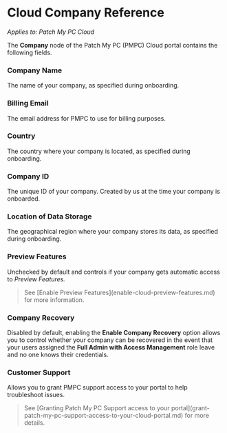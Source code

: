 # Cloud Company Reference

_Applies to: Patch My PC Cloud_

The **Company** node of the Patch My PC (PMPC) Cloud portal contains the following fields.

### Company Name

The name of your company, as specified during onboarding.

### Billing Email

The email address for PMPC to use for billing purposes.

### Country

The country where your company is located, as specified during onboarding.

### Company ID

The unique ID of your company. Created by us at the time your company is onboarded.

### Location of Data Storage

The geographical region where your company stores its data, as specified during onboarding.

### Preview Features

Unchecked by default and controls if your company gets automatic access to _Preview Features._

<blockquote class="wp-block-quote is-note">
<p>See [Enable Preview Features](enable-cloud-preview-features.md) for more information.</p>
</blockquote>

### Company Recovery

Disabled by default, enabling the **Enable Company Recovery** option allows you to control whether your company can be recovered in the event that your users assigned the **Full Admin with Access Management** role leave and no one knows their credentials.

### Customer Support

Allows you to grant PMPC support access to your portal to help troubleshoot issues.

<blockquote class="wp-block-quote is-note">
<p>See [Granting Patch My PC Support access to your portal](grant-patch-my-pc-support-access-to-your-cloud-portal.md) for more details.</p>
</blockquote>